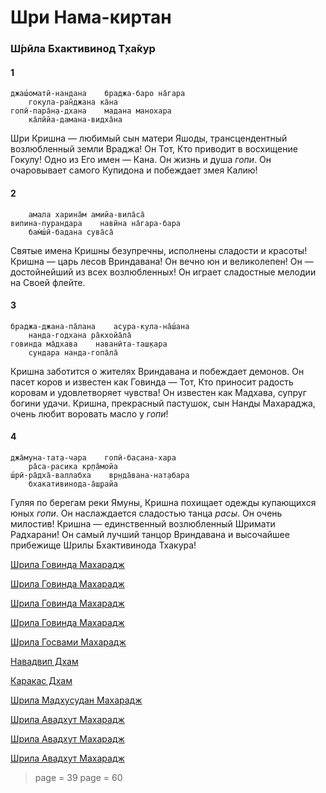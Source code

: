 # Шри Нама-киртан

### Ш́рӣла Бхактивинод Т̣ха̄кур

#### 1

    джаш́оматӣ-нандана    браджа-баро на̄гара
        гокула-ран̃джана ка̄на
    гопӣ-пара̄н̣а-дхана    мадана манохара
        ка̄лӣйа-дамана-видха̄на

Шри Кришна — любимый сын матери Яшоды, трансцендентный возлюбленный земли Враджа! Он Тот, Кто приводит в восхищение Гокулу! Одно из Его имен — Кана. Он жизнь и душа *гопи*. Он очаровывает самого Купидона и побеждает змея Калию!

#### 2

        амала харина̄м амийа-вила̄са̄
    випина-пурандара    навӣна на̄гара-бара
        бам̇ш́ӣ-бадана сува̄са̄

Святые имена Кришны безупречны, исполнены сладости и красоты! Кришна — царь лесов Вриндавана! Он вечно юн и великолепен! Он — достойнейший из всех возлюбленных! Он играет сладостные мелодии на Своей флейте.

#### 3

    браджа-джана-па̄лана    асура-кула-на̄ш́ана
        нанда-годхана ра̄кхойа̄ла̄
    говинда ма̄дхава    наванӣта-таш̣кара
        сундара нанда-гопа̄ла̄

Кришна заботится о жителях Вриндавана и побеждает демонов. Он пасет коров и известен как Говинда — Тот, Кто приносит радость коровам и удовлетворяет чувства! Он известен как Мадхава, супруг богини удачи. Кришна, прекрасный пастушок, сын Нанды Махараджа, очень любит воровать масло у *гопи*!

#### 4

    джа̄муна-тат̣а-чара    гопӣ-басана-хара
        ра̄са-расика кр̣па̄мойа
    ш́рӣ-ра̄дха̄-валлабха    вр̣нда̄вана-нат̣абара
        бхакативинода-а̄ш̣райа

Гуляя по берегам реки Ямуны, Кришна похищает одежды купающихся юных *гопи*. Он наслаждается сладостью танца *расы*. Он очень милостив! Кришна — единственный возлюбленный Шримати Радхарани! Он самый лучший танцор Вриндавана и высочайшее прибежище Шрилы Бхактивинода Тхакура!


[Шрила Говинда Махарадж](https://soundcloud.com/bharatimaharaj/govinda-maharaj-jasomati)

[Шрила Говинда Махарадж](https://soundcloud.com/bharatimaharaj/govinda-maharaj-yasomati-2)

[Шрила Говинда Махарадж](https://soundcloud.com/bharatimaharaj/govinda-maharaj-yasomati-1)

[Шрила Говинда Махарадж](https://soundcloud.com/bharatimaharaj/govinda-maharaj-yasomati)

[Шрила Госвами Махарадж](https://soundcloud.com/bharatimaharaj/goswami-maharaj-yasomati)

[Навадвип Дхам](https://soundcloud.com/bharatimaharaj/navadwip-scsm-jasomati-nandana)

[Каракас Дхам](https://soundcloud.com/bharatimaharaj/shchsm-karakas-dzhashomati)

[Шрила Мадхусудан Махарадж](https://soundcloud.com/bharatimaharaj/madhusudan-maharaj-day-programm-kisel)

[Шрила Авадхут Махарадж](https://soundcloud.com/bharatimaharaj/avadxut-maxaradzh-utrennee-5)

[Шрила Авадхут Махарадж](https://soundcloud.com/bharatimaharaj/avadxut-maxaradzh-shri-nama)

[Шрила Авадхут Махарадж](https://soundcloud.com/bharatimaharaj/avadxut-maxaradzh-vibxavari)

> page = 39
> page = 60
